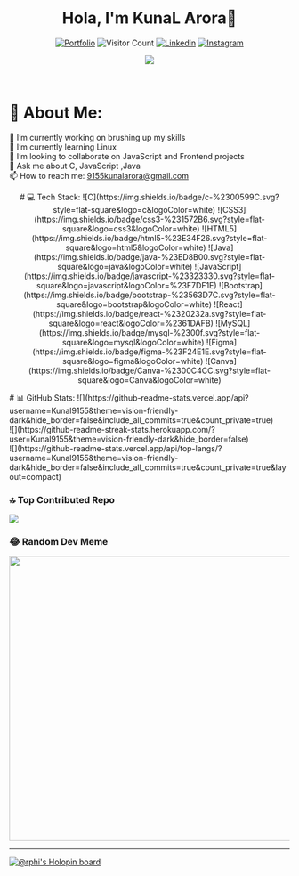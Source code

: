 <h1 align="center">Hola, I'm KunaL Arora👋</h1> 

<div align = "center">
 
[![Portfolio](https://img.shields.io/website?color=blue&label=Portfolio&style=flat&up_message=Online&url=https://www.facebook.com)](https://kunal9155.github.io/kunal-portfolio/)
![Visitor Count](https://komarev.com/ghpvc/?username=Kunal9155&color=blue&logo=flat)
[![Linkedin](https://img.shields.io/badge/Kunal9155-black?style=flat&logo=Linkedin&logoColor=blue&link=https://www.linkedin.com/in/kunal-arora-410098211/)](https://www.linkedin.com/in/kunal-arora-410098211/)
[![Instagram](https://img.shields.io/badge/Kunal9155-black?style=flat&logo=Instagram&logoColor=pink&link=https:https:https:/www.instagram.com/sbajaj_02/)](https://www.instagram.com/kunal.9155/)
</div>

<!-- [![@kunal9155's Holopin board](https://holopin.io/api/user/board?user=kunal9155)](https://holopin.io/@kunal9155) -->

<p align="center" ><img 
 src="https://cdn.dribbble.com/users/1162077/screenshots/3848914/programmer.gif"/></p>
<br/>

# 💫 About Me:
🔭 I’m currently working on brushing up my skills<br>🌱 I’m currently learning Linux<br>👯 I’m looking to collaborate on JavaScript and Frontend projects<br>💬 Ask me about C, JavaScript ,Java<br>📫 How to reach me: 9155kunalarora@gmail.com


<p align = "center">
# 💻 Tech Stack:
![C](https://img.shields.io/badge/c-%2300599C.svg?style=flat-square&logo=c&logoColor=white) ![CSS3](https://img.shields.io/badge/css3-%231572B6.svg?style=flat-square&logo=css3&logoColor=white) ![HTML5](https://img.shields.io/badge/html5-%23E34F26.svg?style=flat-square&logo=html5&logoColor=white) ![Java](https://img.shields.io/badge/java-%23ED8B00.svg?style=flat-square&logo=java&logoColor=white) ![JavaScript](https://img.shields.io/badge/javascript-%23323330.svg?style=flat-square&logo=javascript&logoColor=%23F7DF1E) ![Bootstrap](https://img.shields.io/badge/bootstrap-%23563D7C.svg?style=flat-square&logo=bootstrap&logoColor=white) ![React](https://img.shields.io/badge/react-%2320232a.svg?style=flat-square&logo=react&logoColor=%2361DAFB) ![MySQL](https://img.shields.io/badge/mysql-%2300f.svg?style=flat-square&logo=mysql&logoColor=white) 	![Figma](https://img.shields.io/badge/figma-%23F24E1E.svg?style=flat-square&logo=figma&logoColor=white) ![Canva](https://img.shields.io/badge/Canva-%2300C4CC.svg?style=flat-square&logo=Canva&logoColor=white)
</p>
# 📊 GitHub Stats:
![](https://github-readme-stats.vercel.app/api?username=Kunal9155&theme=vision-friendly-dark&hide_border=false&include_all_commits=true&count_private=true)<br/>
![](https://github-readme-streak-stats.herokuapp.com/?user=Kunal9155&theme=vision-friendly-dark&hide_border=false)<br/>
![](https://github-readme-stats.vercel.app/api/top-langs/?username=Kunal9155&theme=vision-friendly-dark&hide_border=false&include_all_commits=true&count_private=true&layout=compact)

### 🔝 Top Contributed Repo
![](https://github-contributor-stats.vercel.app/api?username=Kunal9155&limit=5&theme=dark&combine_all_yearly_contributions=true)

### 😂 Random Dev Meme
<img src="https://rm.up.railway.app/" width="512px"/>

---


<!-- Proudly created with GPRM ( https://gprm.itsvg.in ) -->









 [![@rphi's Holopin board](https://holopin.io/api/user/board?user=kunal9155)](https://holopin.io/@kunal9155)
